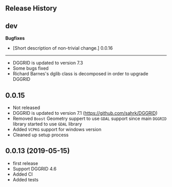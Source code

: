 Release History
---------------

dev
---

**Bugfixes**

-   \[Short description of non-trivial change.\]
0.0.16
-------------------
- DGGRID is updated to version 7.3
- Some bugs fixed
- Richard Barnes's dglib class is decomposed in order to upgrade DGGRID 

0.0.15
-------------------
- Not released
- DGGRID is updated to version 7.1 (https://github.com/sahrk/DGGRID)
- Removed `Boost` Geometry suppert to use `GDAL` support since main `DGGRID` library started to use `GDAL` library
- Added `VCPKG` support for windows version
- Cleaned up setup process

0.0.13 (2019-05-15)
-------------------
- first release
- Support DGGRID 4.6
- Added CI 
- Added tests
